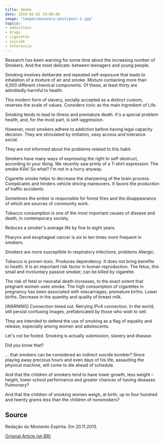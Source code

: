 ```yaml
---
title: Smoke
date: 2019-02-01 19:00:00
image: "images/masonary-post/post-2.jpg"
topics: 
- addictions
- drugs
- cigarette
- suicide
- tolerancia
---
```


Research has been warning for some time about the increasing number of
Smokers. And the most delicate: between teenagers and young people.

Smoking involves deliberate and repeated self-exposure that leads to
inhalation of a mixture of air and smoke. Mixture containing more than 4,000
different chemical components. Of these, at least thirty are admittedly
harmful to health.

This modern form of slavery, socially accepted as a distinct custom,
reverses the scale of values. Considers toxic as the main ingredient of
Life.

Smoking tends to lead to illness and premature death. It's a special problem
health, and, for the most part, is self-aggression.

However, most smokers adhere to addiction before having legal capacity
decision. They are stimulated by imitation, easy access and tolerance
social.

They are not informed about the problems related to this habit.

Smokers have many ways of expressing the right to self-destruct, according to
your liking. We recently saw prints of a T-shirt expression: The smoke
Kills! So what? I'm not in a hurry anyway.

Cigarette smoke helps to decrease the sharpening of the brain process. Complicates
and hinders vehicle driving maneuvers. It favors the production of
traffic accidents.

Sometimes the ember is responsible for forest fires and the disappearance of
which are sources of community work.

Tobacco consumption is one of the most important causes of disease and death, in
contemporary society.

Reduces a smoker's average life by five to eight years.

Pharynx and esophageal cancer is six to ten times more frequent in smokers.

Smokers are more susceptible to respiratory infections, problems
Allergic.

Tobacco is proven toxic. Produces dependency. It does not bring benefits to
health. It is an important risk factor in human reproduction. The fetus, this
small and involuntary passive smoker, can be killed by cigarette.

The risk of fetal or neonatal death increases, to the exact extent that pregnant women
uses smoke. The high consumption of cigarettes in pregnancy has been associated with
miscarriages, premature births. Lower births.
Decrease in the quantity and quality of breast milk.

[WARNING] Connection timed out. Retrying IPv4 connection.
In the world, still persist confusing images, prefabricated by those who
wish to sell.

They are intended to defend the use of smoking as a flag of equality and
release, especially among women and adolescents.

Let's not be fooled. Smoking is actually submission, slavery and disease.

Did you know that?

... that smokers can be considered an indirect suicide bomber? Since playing away
precious hours and even days of his life, assaulting the physical machine, will come to
die ahead of schedule.

And that the children of smokers tend to have lower growth, less weight –
height, lower school performance and greater chances of having diseases
Pulmonary?

And that the children of smoking women weigh, at birth, up to four hundred and twenty
grams less than the children of nonsmokers? 

## Source
Redação do Momento Espírita.
Em 20.11.2013.


[Original Article (pt-BR)](http://momento.com.br/pt/ler_texto.php?id=254)
